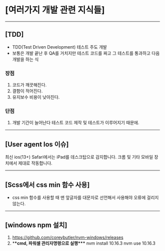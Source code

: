 # [여러가지 개발 관련 지식들]

---

## [TDD]

- TDD(Test Driven Development) 테스트 주도 개발
- 보통은 개발 끝난 후 QA를 거치지만 테스트 코드를 짜고 그 테스트를 통과하고 다음 개발을 하는 식

### 장점

1. 코드가 깨끗해진다.
2. 결함이 적어진다.
3. 유지보수 비용이 낮아진다.

### 단점

1. 개발 기간이 늘어난다 테스트 코드 제작 및 테스트가 이루어지기 때문에.

---

## [User agent Ios 이슈]

최신 ios(13+) Safari에서는 iPad를 데스크탑으로 감지합니다.
크롬 및 기타 모바일 장치에서 제대로 작동합니다.

---

## [Scss에서 css min 함수 사용]

- css min 함수를 사용할 때 맨 앞글자를 대문자로 선언해서
  사용해야 오류에 걸리지 않는다.

---

## [windows npm 설치]

1. https://github.com/coreybutler/nvm-windows/releases
2. \***\*cmd, 파워셀 관리자명령으로 실행\*\*\***
   nvm install 10.16.3
   nvm use 10.16.3

